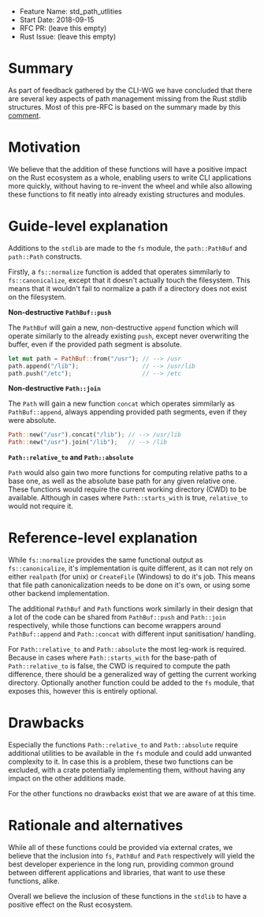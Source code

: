 - Feature Name: std_path_utlities
- Start Date: 2018-09-15
- RFC PR: (leave this empty)
- Rust Issue: (leave this empty)

# Summary

As part of feedback gathered by the CLI-WG we have concluded that there are several key aspects of path management missing from the Rust stdlib structures. Most of this pre-RFC is based on the summary made by this [comment].

[comment]: https://github.com/rust-lang-nursery/cli-wg/issues/10#issuecomment-407809608

# Motivation

We believe that the addition of these functions will have a positive impact on the Rust ecosystem as a whole, enabling users to write CLI applications more quickly, without having to re-invent the wheel and while also allowing these functions to fit neatly into already existing structures and modules.

# Guide-level explanation

Additions to the `stdlib` are made to the `fs` module, the `path::PathBuf` and `path::Path` constructs.

Firstly, a `fs::normalize` function is added that operates simmilarly to `fs::canonicalize`, except that it doesn't actually touch the filesystem. This means that it wouldn't fail to normalize a path if a directory does not exist on the filesystem.

**Non-destructive `PathBuf::push`**

The `PathBuf` will gain a new, non-destructive `append` function which will operate similarly to the already existing `push`, except never overwriting the buffer, even if the provided path segment is absolute.

```rust
let mut path = PathBuf::from("/usr"); // --> /usr
path.append("/lib");                  // --> /usr/lib
path.push("/etc");                    // --> /etc
```

**Non-destructive `Path::join`**

The `Path` will gain a new function `concat` which operates simmilarly as `PathBuf::append`, always appending provided path segments, even if they were absolute.

```rust
Path::new("/usr").concat("/lib"); // --> /usr/lib
Path::new("/usr").join("/lib");   // --> /lib
```

**`Path::relative_to` and `Path::absolute`**

`Path` would also gain two more functions for computing relative paths to a base one, as well as the absolute base path for any given relative one. These functions would require the current working directory (CWD) to be available. Although in cases where `Path::starts_with` is true, `relative_to` would not require it.

# Reference-level explanation

While `fs::normalize` provides the same functional output as `fs::canonicalize`, it's implementation is quite different, as it can not rely on either `realpath` (for unix) or `CreateFile` (Windows) to do it's job. This means that file path canonicalization needs to be done on it's own, or using some other backend implementation.

The additional `PathBuf` and `Path` functions work similarly in their design that a lot of the code can be shared from `PathBuf::push` and `Path::join` respectively, while those functions can become wrappers around `PathBuf::append` and `Path::concat` with different input sanitisation/ handling.

For `Path::relative_to` and `Path::absolute` the most leg-work is required. Because in cases where `Path::starts_with` for the base-path of `Path::relative_to` is false, the CWD is required to compute the path difference, there should be a generalized way of getting the current working directory. Optionally another function could be added to the `fs` module, that exposes this, however this is entirely optional.

# Drawbacks

Especially the functions `Path::relative_to` and `Path::absolute` require additional utilities to be available in the `fs` module and could add unwanted complexity to it. In case this is a problem, these two functions can be excluded, with a crate potentially implementing them, without having any impact on the other additions made.

For the other functions no drawbacks exist that we are aware of at this time.

# Rationale and alternatives

While all of these functions could be provided via external crates, we believe that the inclusion into `fs`, `PathBuf` and `Path` respectively will yield the best developer experience in the long run, providing common ground between different applications and libraries, that want to use these functions, alike.

Overall we believe the inclusion of these functions in the `stdlib` to have a positive effect on the Rust ecosystem.
